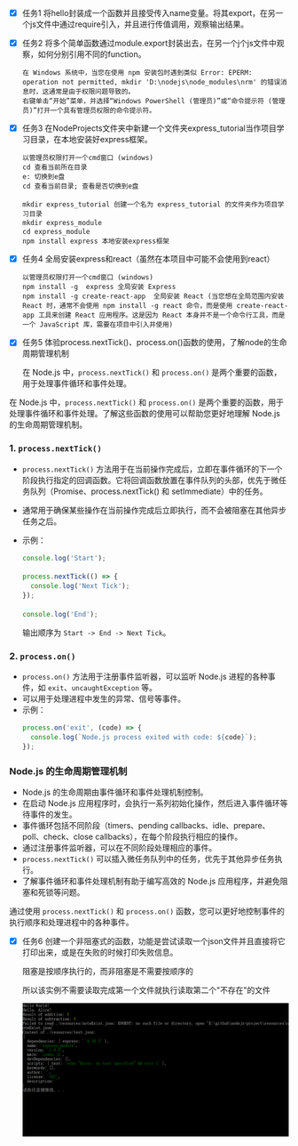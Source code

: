 * [X] 任务1 将hello封装成一个函数并且接受传入name变量。将其export，在另一个js文件中通过require引入，并且进行传值调用，观察输出结果。
* [X] 任务2 将多个简单函数通过module.export封装出去，在另一个j个js文件中观察，如何分别引用不同的function。

  ```
  在 Windows 系统中，当您在使用 npm 安装包时遇到类似 Error: EPERM: operation not permitted, mkdir 'D:\nodejs\node_modules\nrm' 的错误消息时，这通常是由于权限问题导致的。
  右键单击“开始”菜单，并选择“Windows PowerShell (管理员)”或“命令提示符 (管理员)”打开一个具有管理员权限的命令提示符。
  ```
* [X] 任务3 在NodeProjects文件夹中新建一个文件夹express_tutorial当作项目学习目录，在本地安装好express框架。

  ```
  以管理员权限打开一个cmd窗口 (windows)
  cd 查看当前所在目录
  e: 切换到e盘
  cd 查看当前目录; 查看是否切换到e盘

  mkdir express_tutorial 创建一个名为 express_tutorial 的文件夹作为项目学习目录
  mkdir express_module
  cd express_module
  npm install express 本地安装express框架
  ```
* [X] 任务4 全局安装express和react（虽然在本项目中可能不会使用到react）

  ```
  以管理员权限打开一个cmd窗口 (windows)
  npm install -g  express 全局安装 Express
  npm install -g create-react-app  全局安装 React (当您想在全局范围内安装 React 时，通常不会使用 npm install -g react 命令，而是使用 create-react-app 工具来创建 React 应用程序。这是因为 React 本身并不是一个命令行工具，而是一个 JavaScript 库，需要在项目中引入并使用)

  ```
* [X] 任务5 体验process.nextTick()、process.on()函数的使用，了解node的生命周期管理机制

  在 Node.js 中，`process.nextTick()` 和 `process.on()` 是两个重要的函数，用于处理事件循环和事件处理。

在 Node.js 中，`process.nextTick()` 和 `process.on()` 是两个重要的函数，用于处理事件循环和事件处理。了解这些函数的使用可以帮助您更好地理解 Node.js 的生命周期管理机制。

### 1. `process.nextTick()`

- `process.nextTick()` 方法用于在当前操作完成后，立即在事件循环的下一个阶段执行指定的回调函数。它将回调函数放置在事件队列的头部，优先于微任务队列（Promise、process.nextTick() 和 setImmediate）中的任务。
- 通常用于确保某些操作在当前操作完成后立即执行，而不会被阻塞在其他异步任务之后。
- 示例：
  ```javascript
  console.log('Start');

  process.nextTick(() => {
    console.log('Next Tick');
  });

  console.log('End');
  ```

  输出顺序为 `Start -> End -> Next Tick`。

### 2. `process.on()`

- `process.on()` 方法用于注册事件监听器，可以监听 Node.js 进程的各种事件，如 `exit`、`uncaughtException` 等。
- 可以用于处理进程中发生的异常、信号等事件。
- 示例：
  ```javascript
  process.on('exit', (code) => {
    console.log(`Node.js process exited with code: ${code}`);
  });
  ```

### Node.js 的生命周期管理机制

- Node.js 的生命周期由事件循环和事件处理机制控制。
- 在启动 Node.js 应用程序时，会执行一系列初始化操作，然后进入事件循环等待事件的发生。
- 事件循环包括不同阶段（timers、pending callbacks、idle、prepare、poll、check、close callbacks），在每个阶段执行相应的操作。
- 通过注册事件监听器，可以在不同阶段处理相应的事件。
- `process.nextTick()` 可以插入微任务队列中的任务，优先于其他异步任务执行。
- 了解事件循环和事件处理机制有助于编写高效的 Node.js 应用程序，并避免阻塞和死锁等问题。

通过使用 `process.nextTick()` 和 `process.on()` 函数，您可以更好地控制事件的执行顺序和处理进程中的各种事件。


* [X] 任务6 创建一个非阻塞式的函数，功能是尝试读取一个json文件并且直接将它打印出来，或是在失败的时候打印失败信息。

  阻塞是按顺序执行的，而非阻塞是不需要按顺序的

  所以该实例不需要读取完成第一个文件就执行读取第二个"不存在"的文件

  ![1709615175588](image/week01/1709615175588.png)

